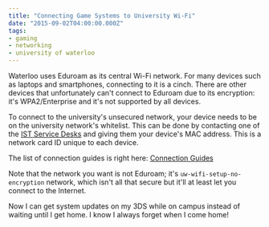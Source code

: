 ```yaml
---
title: "Connecting Game Systems to University Wi-Fi"
date: "2015-09-02T04:00:00.000Z"
tags:
- gaming
- networking
- university of waterloo
---
```


Waterloo uses Eduroam as its central Wi-Fi network. For many devices such as laptops and smartphones, connecting to it is a cinch. There are other devices that unfortunately can't connect to Eduroam due to its encryption: it's WPA2/Enterprise and it's not supported by all devices.

To connect to the university's unsecured network, your device needs to be on the university network's whitelist. This can be done by contacting one of the [IST Service Desks](https://uwaterloo.ca/information-systems-technology/services/ist-service-desk/about-ist-service-desk) and giving them your device's MAC address. This is a network card ID unique to each device.

The list of connection guides is right here: [Connection Guides](https://uwaterloo.ca/housing/technology/internet/equipment-setup)

Note that the network you want is not Eduroam; it's `uw-wifi-setup-no-encryption` network, which isn't all that secure but it'll at least let you connect to the Internet.

Now I can get system updates on my 3DS while on campus instead of waiting until I get home. I know I always forget when I come home!